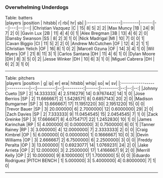 ### Overwhelming Underdogs

 Table: batters  
|players           |position | hitsbb|  r| rbi| hr| sb| 
|:-----------------|:--------|------:|--:|---:|--:|--:| 
|Christian Vazquez |C        |     15|  8|   5|  2|  2| 
|Max Muncy         |1B       |     24|  9|   7|  2|  0| 
|Gavin Lux         |2B       |     11|  4|   4|  0|  1| 
|Alex Bregman      |3B       |     13|  4|   6|  2|  0| 
|Dansby Swanson    |SS       |      8|  2|   3|  1|  0| 
|Nick Madrigal     |MI       |     10|  7|   0|  0|  1| 
|Cavan Biggio      |CI       |     11|  5|   2|  2|  0| 
|Andrew McCutchen  |OF       |     12|  4|   2|  1|  1| 
|Christian Yelich  |OF       |     16|  8|   1|  0|  2| 
|Marcell Ozuna     |OF       |     14|  3|   4|  1|  0| 
|Wil Myers         |OF       |     21|  8|  11|  3|  1| 
|Carlos Santana    |DH       |     11|  4|   6|  1|  0| 
|Dylan Moore       |DH       |      8|  3|   5|  0|  2| 
|Jesse Winker      |DH       |     10|  6|   3|  1|  0| 
|Miguel Cabrera    |DH       |      6|  2|   3|  1|  0| 

* * *

 
Table: pitchers  
|players           |position    |  g|        ip| er|        era| hitsbb|      whip| so|  w| sv| 
|:-----------------|:-----------|--:|---------:|--:|----------:|------:|---------:|--:|--:|--:| 
|Johnny Cueto      |SP          |  2| 14.333333|  4|  2.5116279|     14| 0.9767442| 14|  1|  0| 
|Jose Berrios      |SP          |  2| 11.666667|  2|  1.5428571|      8| 0.6857143| 20|  2|  0| 
|Madison Bumgarner |SP          |  3| 13.666667| 17| 11.1951220|     30| 2.1951220| 15|  0|  0| 
|Trevor Bauer      |SP          |  3| 20.000000|  6|  2.7000000|     12| 0.6000000| 29|  2|  0| 
|Zach Davies       |SP          |  2|  7.333333|  9| 11.0454545|     15| 2.0454545|  7|  1|  0| 
|Zack Greinke      |SP          |  3| 17.666667|  8|  4.0754717|     22| 1.2452830| 10|  1|  0| 
|James Karinchak   |RP          |  5|  4.000000|  0|  0.0000000|      3| 0.7500000|  6|  0|  1| 
|Tanner Rainey     |RP          |  3|  3.000000|  4| 12.0000000|      7| 2.3333333|  2|  0|  0| 
|Craig Kimbrel     |OP          |  5|  6.000000|  0|  0.0000000|      1| 0.1666667| 10|  0|  3| 
|Devin Williams    |OP          |  3|  2.666667|  2|  6.7500000|      6| 2.2500000|  3|  0|  0| 
|Freddy Peralta    |OP          |  3| 13.000000|  1|  0.6923077|     14| 1.0769231| 24|  2|  0| 
|Jake Arrieta      |OP          |  2| 12.000000|  3|  2.2500000|     17| 1.4166667|  9|  2|  0| 
|Merrill Kelly     |OP          |  2| 10.000000|  9|  8.1000000|     17| 1.7000000|  5|  0|  0| 
|Eduardo Rodriguez |PITCH BENCH |  1|  5.000000|  3|  5.4000000|      4| 0.8000000|  7|  1|  0| 


* * *


